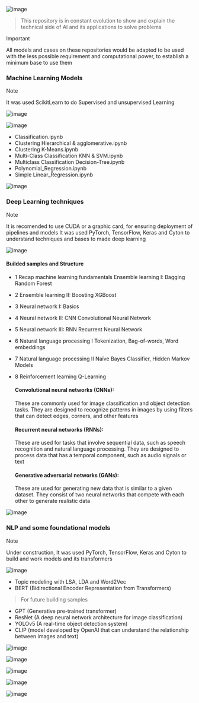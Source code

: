 ![image](https://github.com/Jhonnatan7br/Machine-Learning/assets/104907786/e72170b0-0c7e-4bd6-a6ac-6bce29373995)
 
> This repository is in constant evolution to show and explain the technical side of AI and its applications to solve problems  

>[!IMPORTANT]
>All models and cases on these repositories would be adapted to be used with the less possible requirement and computational power, to establish a minimum base to use them
 
### Machine Learning Models 
 
>[!NOTE] 
> It was used ScikitLearn to do Supervised and unsupervised Learning

![image](https://github.com/Jhonnatan7br/AI-M.L-D.L-and-LLM/assets/104907786/9337f4e1-2bc4-4954-a7f2-46d9117d2d6c)


![image](https://github.com/Jhonnatan7br/AI-M.L-D.L-and-LLM/assets/104907786/329f666e-d6de-4121-9bb9-09a52687fb40)

- Classification.ipynb
- Clustering Hierarchical & agglomerative.ipynb
- Clustering K-Means.ipynb
- Multi-Class Classification KNN & SVM.ipynb
- Multiclass Classification Decision-Tree.ipynb
- Polynomial_Regression.ipynb
- Simple Linear_Regression.ipynb

![image](https://github.com/Jhonnatan7br/AI-M.L-D.L-and-LLM/assets/104907786/b11e9b48-f4ad-4570-add3-3631dd4eb598)

### Deep Learning techniques 
>[!NOTE]
>It is recomended to use CUDA or a graphic card, for ensuring deployment of pipelines and models
>It was used PyTorch, TensorFlow, Keras and Cyton to understand techniques and bases to made deep learning

![image](https://github.com/Jhonnatan7br/AI-M.L-D.L-and-LLM/assets/104907786/1ea6e6d7-7566-4fa8-982c-f0c729afd9ac)

#### Builded samples and Structure 

- 1 Recap machine learning fundamentals
    Ensemble learning I: Bagging
    Random Forest
- 2 Ensemble learning II: Boosting
    XGBoost
- 3 Neural network I: Basics
- 4 Neural network II: CNN
    Convolutional Neural Network
- 5 Neural network III: RNN
    Recurrent Neural Network
- 6 Natural language processing I
    Tokenization, Bag-of-words, Word embeddings
- 7 Natural language processing II
    Naïve Bayes Classifier, Hidden Markov Models
- 8 Reinforcement learning
    Q-Learning

    #### Convolutional neural networks (CNNs): 
    These are commonly used for image classification and object detection tasks. They are designed to recognize patterns in images by using filters that can detect edges, corners, and other features
    #### Recurrent neural networks (RNNs): 
    These are used for tasks that involve sequential data, such as speech recognition and natural language processing. They are designed to process data that has a temporal component, such as audio signals or text
    #### Generative adversarial networks (GANs): 
    These are used for generating new data that is similar to a given dataset. They consist of two neural networks that compete with each other to generate realistic data

![image](https://github.com/Jhonnatan7br/AI-M.L-D.L-and-LLM/assets/104907786/9d1b14a2-b5ac-4dc8-89eb-49375f4a0c7a)

 ### NLP and some foundational models
>[!NOTE]
> Under construction, It was used PyTorch, TensorFlow, Keras and Cyton to build and work models and its transformers

![image](https://github.com/Jhonnatan7br/AI-M.L-D.L-and-LLM/assets/104907786/ce9b0555-3c12-41df-96c9-f0056fec04a3)


- Topic modeling with LSA, LDA and Word2Vec
- BERT (Bidirectional Encoder Representation from Transformers)

> For future building samples
- GPT (Generative pre-trained transformer)
- ResNet (A deep neural network architecture for image classification)
- YOLOv5 (A real-time object detection system)
- CLIP (model developed by OpenAI that can understand the relationship between images and text)
 
![image](https://github.com/Jhonnatan7br/AI-M.L-D.L-and-LLM/assets/104907786/0cec04a0-70a0-4b54-a09d-548cd4a1c84c)

![image](https://github.com/Jhonnatan7br/AI-M.L-D.L-and-LLM/assets/104907786/49d3cc5d-49c9-4b3c-907a-1688f14db32a)

![image](https://github.com/Jhonnatan7br/AI-M.L-D.L-and-LLM/assets/104907786/3c2c670b-7663-48a5-8f05-c9240675f010)

![image](https://github.com/Jhonnatan7br/AI-M.L-D.L-and-LLM/assets/104907786/acfcae70-0a90-443b-88fd-f95efd376594)

![image](https://github.com/Jhonnatan7br/AI-M.L-D.L-and-LLM/assets/104907786/bb221194-c064-465d-8a01-db0c2b9f3e61)
